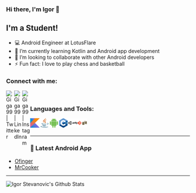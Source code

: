 ﻿### Hi there, I'm Igor 👋

## I'm a Student!
- 💻 Android Engineer at LotusFlare
- 🌱 I’m currently learning Kotlin and Android app development
- 👯 I’m looking to collaborate with other Android developers
- ⚡ Fun fact: I love to play chess and basketball

### Connect with me:

[<img align="left" alt="Giga99 | Twitter" width="22px" src="https://cdn.jsdelivr.net/npm/simple-icons@v3/icons/twitter.svg" />][twitter]
[<img align="left" alt="Giga99 | LinkedIn" width="22px" src="https://cdn.jsdelivr.net/npm/simple-icons@v3/icons/linkedin.svg" />][linkedin]
[<img align="left" alt="Giga99 | Instagram" width="22px" src="https://cdn.jsdelivr.net/npm/simple-icons@v3/icons/instagram.svg" />][instagram]

<br/>

### Languages and Tools:

<img align="left" alt="Kotlin" width="26px" src="https://raw.githubusercontent.com/github/explore/80688e429a7d4ef2fca1e82350fe8e3517d3494d/topics/kotlin/kotlin.png" />
<img align="left" alt="Java" width="26px" src="https://raw.githubusercontent.com/github/explore/80688e429a7d4ef2fca1e82350fe8e3517d3494d/topics/java/java.png" />
<img align="left" alt="Android" width="26px" src="https://raw.githubusercontent.com/github/explore/80688e429a7d4ef2fca1e82350fe8e3517d3494d/topics/android/android.png" />
<img align="left" alt="CPP" width="26px" src="https://raw.githubusercontent.com/github/explore/80688e429a7d4ef2fca1e82350fe8e3517d3494d/topics/cpp/cpp.png" />
<img align="left" alt="Unity" width="26px" src="https://raw.githubusercontent.com/github/explore/80688e429a7d4ef2fca1e82350fe8e3517d3494d/topics/unity/unity.png" />
<img align="left" alt="Git" width="26px" src="https://raw.githubusercontent.com/github/explore/80688e429a7d4ef2fca1e82350fe8e3517d3494d/topics/git/git.png" />

<br />
<br />

---

### 📕 Latest Android App
<!-- APPS-LIST:START -->
- [Ofinger](https://play.google.com/store/apps/details?id=aplikacija.apl.ofinger)
- [MrCooker](https://play.google.com/store/apps/details?id=mr.cooker.mrcooker)
<!-- APPS-LIST:END -->

---

<img align="left" alt="Igor Stevanovic's Github Stats" src="https://github-readme-stats.vercel.app/api?username=Giga99&show_icons=true&hide_border=true"/>

[twitter]: https://twitter.com/igor_s1999
[instagram]: https://www.instagram.com/stevanoviic10/
[linkedin]: https://www.linkedin.com/in/igor-stevanovic-b5a2b3157/
